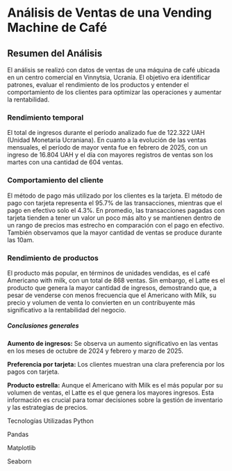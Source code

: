 # Análisis de Ventas de una Vending Machine de Café
## Resumen del Análisis
El análisis se realizó con datos de ventas de una máquina de café ubicada en un centro comercial en Vinnytsia, Ucrania. El objetivo era identificar patrones, evaluar el rendimiento de los productos y entender el comportamiento de los clientes para optimizar las operaciones y aumentar la rentabilidad.

### Rendimiento temporal
El total de ingresos durante el período analizado fue de 122.322 UAH (Unidad Monetaria Ucraniana). En cuanto a la evolución de las ventas mensuales, el período de mayor venta fue en febrero de 2025, con un ingreso de 16.804 UAH y el día con mayores registros de ventas son los martes con una cantidad de 604 ventas.

### Comportamiento del cliente
El método de pago más utilizado por los clientes es la tarjeta. El método de pago con tarjeta representa el 95.7% de las transacciones, mientras que el pago en efectivo solo el 4.3%. En promedio, las transacciones pagadas con tarjeta tienden a tener un valor un poco más alto y se mantienen dentro de un rango de precios mas estrecho en comparación con el pago en efectivo. También observamos que la mayor cantidad de ventas se produce durante las 10am.

### Rendimiento de productos
El producto más popular, en términos de unidades vendidas, es el café Americano with milk, con un total de 868 ventas. Sin embargo, el Latte es el producto que genera la mayor cantidad de ingresos, demostrando que, a pesar de venderse con menos frecuencia que el Americano with Milk, su precio y volumen de venta lo convierten en un contribuyente más significativo a la rentabilidad del negocio.

##### **Conclusiones generales**
**Aumento de ingresos:** Se observa un aumento significativo en las ventas en los meses de octubre de 2024 y febrero y marzo de 2025.

**Preferencia por tarjeta:** Los clientes muestran una clara preferencia por los pagos con tarjeta.

**Producto estrella:** Aunque el Americano with Milk es el más popular por su volumen de ventas, el Latte es el que genera los mayores ingresos. Esta información es crucial para tomar decisiones sobre la gestión de inventario y las estrategias de precios.

Tecnologías Utilizadas
Python

Pandas

Matplotlib

Seaborn
